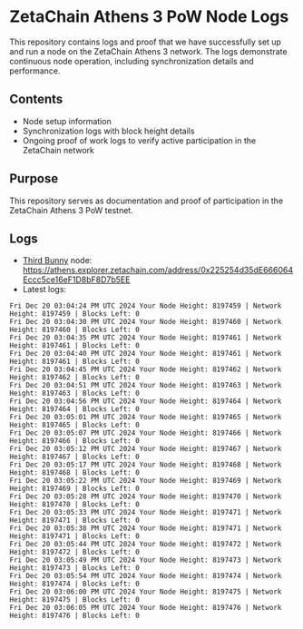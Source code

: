 # ZetaChain Athens 3 PoW Node Logs
This repository contains logs and proof that we have successfully set up and run a node on the ZetaChain Athens 3 network. The logs demonstrate continuous node operation, including synchronization details and performance.

## Contents
- Node setup information
- Synchronization logs with block height details
- Ongoing proof of work logs to verify active participation in the ZetaChain network

## Purpose
This repository serves as documentation and proof of participation in the ZetaChain Athens 3 PoW testnet.

## Logs

- [Third Bunny](https://thirdbunny.xyz/) node: https://athens.explorer.zetachain.com/address/0x225254d35dE666064Eccc5ce16eF1D8bF8D7b5EE
- Latest logs:
```
Fri Dec 20 03:04:24 PM UTC 2024 Your Node Height: 8197459 | Network Height: 8197459 | Blocks Left: 0
Fri Dec 20 03:04:30 PM UTC 2024 Your Node Height: 8197460 | Network Height: 8197460 | Blocks Left: 0
Fri Dec 20 03:04:35 PM UTC 2024 Your Node Height: 8197461 | Network Height: 8197461 | Blocks Left: 0
Fri Dec 20 03:04:40 PM UTC 2024 Your Node Height: 8197461 | Network Height: 8197461 | Blocks Left: 0
Fri Dec 20 03:04:45 PM UTC 2024 Your Node Height: 8197462 | Network Height: 8197462 | Blocks Left: 0
Fri Dec 20 03:04:51 PM UTC 2024 Your Node Height: 8197463 | Network Height: 8197463 | Blocks Left: 0
Fri Dec 20 03:04:56 PM UTC 2024 Your Node Height: 8197464 | Network Height: 8197464 | Blocks Left: 0
Fri Dec 20 03:05:01 PM UTC 2024 Your Node Height: 8197465 | Network Height: 8197465 | Blocks Left: 0
Fri Dec 20 03:05:07 PM UTC 2024 Your Node Height: 8197466 | Network Height: 8197466 | Blocks Left: 0
Fri Dec 20 03:05:12 PM UTC 2024 Your Node Height: 8197467 | Network Height: 8197467 | Blocks Left: 0
Fri Dec 20 03:05:17 PM UTC 2024 Your Node Height: 8197468 | Network Height: 8197468 | Blocks Left: 0
Fri Dec 20 03:05:22 PM UTC 2024 Your Node Height: 8197469 | Network Height: 8197469 | Blocks Left: 0
Fri Dec 20 03:05:28 PM UTC 2024 Your Node Height: 8197470 | Network Height: 8197470 | Blocks Left: 0
Fri Dec 20 03:05:33 PM UTC 2024 Your Node Height: 8197471 | Network Height: 8197471 | Blocks Left: 0
Fri Dec 20 03:05:38 PM UTC 2024 Your Node Height: 8197471 | Network Height: 8197471 | Blocks Left: 0
Fri Dec 20 03:05:44 PM UTC 2024 Your Node Height: 8197472 | Network Height: 8197472 | Blocks Left: 0
Fri Dec 20 03:05:49 PM UTC 2024 Your Node Height: 8197473 | Network Height: 8197473 | Blocks Left: 0
Fri Dec 20 03:05:54 PM UTC 2024 Your Node Height: 8197474 | Network Height: 8197474 | Blocks Left: 0
Fri Dec 20 03:06:00 PM UTC 2024 Your Node Height: 8197475 | Network Height: 8197475 | Blocks Left: 0
Fri Dec 20 03:06:05 PM UTC 2024 Your Node Height: 8197476 | Network Height: 8197476 | Blocks Left: 0
```
